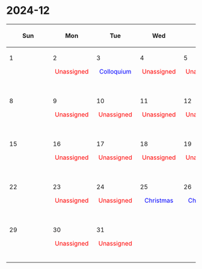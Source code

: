 # 2024-12

|<div style='max-width:100px;width:100px'><p>Sun</p></div>|<div style='max-width:100px;width:100px'><p>Mon</p></div>|<div style='max-width:100px;width:100px'><p>Tue</p></div>|<div style='max-width:100px;width:100px'><p>Wed</p></div>|<div style='max-width:100px;width:100px'><p>Thu</p></div>|<div style='max-width:100px;width:100px'><p>Fri</p></div>|<div style='max-width:100px;width:100px'><p>Sat</p></div>|
|:-:|:-:|:-:|:-:|:-:|:-:|:-:|
|<p align='left'>1</p><p><br/><br/></p>|<p align='left'>2</p><p><span style='color:red'>Unassigned</span><br/><br/></p>|<p align='left'>3</p><p><span style='color:blue'>Colloquium</span><br/><br/></p>|<p align='left'>4</p><p><span style='color:red'>Unassigned</span><br/><br/></p>|<p align='left'>5</p><p><span style='color:red'>Unassigned</span><br/><br/></p>|<p align='left'>6</p><p><span style='color:red'>Unassigned</span><br/><br/></p>|<p align='left'>7</p><p><br/><br/></p>|
|<p align='left'>8</p><p><br/><br/></p>|<p align='left'>9</p><p><span style='color:red'>Unassigned</span><br/><br/></p>|<p align='left'>10</p><p><span style='color:red'>Unassigned</span><br/><br/></p>|<p align='left'>11</p><p><span style='color:red'>Unassigned</span><br/><br/></p>|<p align='left'>12</p><p><span style='color:red'>Unassigned</span><br/><br/></p>|<p align='left'>13</p><p><span style='color:red'>Unassigned</span><br/><br/></p>|<p align='left'>14</p><p><br/><br/></p>|
|<p align='left'>15</p><p><br/><br/></p>|<p align='left'>16</p><p><span style='color:red'>Unassigned</span><br/><br/></p>|<p align='left'>17</p><p><span style='color:red'>Unassigned</span><br/><br/></p>|<p align='left'>18</p><p><span style='color:red'>Unassigned</span><br/><br/></p>|<p align='left'>19</p><p><span style='color:red'>Unassigned</span><br/><br/></p>|<p align='left'>20</p><p><span style='color:red'>Unassigned</span><br/><br/></p>|<p align='left'>21</p><p><br/><br/></p>|
|<p align='left'>22</p><p><br/><br/></p>|<p align='left'>23</p><p><span style='color:red'>Unassigned</span><br/><br/></p>|<p align='left'>24</p><p><span style='color:red'>Unassigned</span><br/><br/></p>|<p align='left'>25</p><p><span style='color:blue'>Christmas</span><br/><br/></p>|<p align='left'>26</p><p><span style='color:blue'>Christmas</span><br/><br/></p>|<p align='left'>27</p><p><span style='color:blue'>Christmas</span><br/><br/></p>|<p align='left'>28</p><p><br/><br/></p>|
|<p align='left'>29</p><p><br/><br/></p>|<p align='left'>30</p><p><span style='color:red'>Unassigned</span><br/><br/></p>|<p align='left'>31</p><p><span style='color:red'>Unassigned</span><br/><br/></p>|<p><br/><br/></p> |<p><br/><br/></p> |<p><br/><br/></p> |<p><br/><br/></p> |

